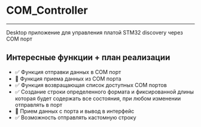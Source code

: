 # COM_Controller
____
Desktop приложение для управления платой STM32 discovery через COM порт
## Интересные функции + план реализации
- :white_check_mark: Функция отправки данных в COM порт
- :black_square_button: Функция приема данных из COM порта
- :white_check_mark: Функция возвращающая список доступных COM портов
- :white_check_mark: Создание строки определенного формата и фиксированной длины которая будет содержать все состояния, при любом изменении отправлять в порт
- :black_square_button: Прием данных с порта и вывод в интерфейс
- :white_check_mark: Возможность отправлять кастомную строку
